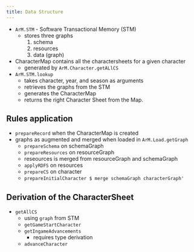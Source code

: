 ```yaml
---
title: Data Structure
---
```



+ `ArM.STM` - Software Transactional Memory (STM) 
    + stores three graphs
        1. schema
        2. resources
        3. data (graph)
+ CharacterMap contains all the charactersheets for a given character
    + generated by `ArM.Character.getALlCS`
+ `ArM.STM.lookup` 
    + takes character, year, and season as arguments
    + retrieves the graphs from the STM
    + generates the CharacterMap
    + returns the right Character Sheet from the Map.

## Rules application

+ `prepareRecord` when the CharacterMap is created
+ graphs as augmented and merged when loaded in `ArM.Load.getGraph`
    - `prepareSchema` on schemaGraph
    - `prepareResources` on resourceGraph
    - reseources is merged from resourceGraph and schemaGraph
    - `applyRDFS` on resources
    - `prepareCS` on character
    - `prepareInitialCharacter $ merge schemaGraph characterGraph'`


## Derivation of the CharacterSheet

+ `getAllCS`
    + using `graph` from STM
    + `getGameStartCharacter`
    + `getIngameAdvancements`
        + requires type derivation
    + `advanceCharacter`

